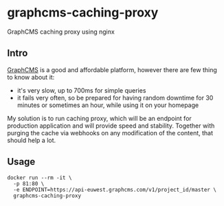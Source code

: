 # graphcms-caching-proxy

GraphCMS caching proxy using nginx

## Intro

[GraphCMS](https://graphcms.com) is a good and affordable platform, however there are few thing to know about it:

* it's very slow, up to 700ms for simple queries
* it fails very often, so be prepared for having random downtime for 30 minutes or sometimes an hour, while using it on your homepage

My solution is to run caching proxy, which will be an endpoint for production application and
will provide speed and stability.
Together with purging the cache via webhooks on any modification of the content, that should help a lot.

## Usage

```
docker run --rm -it \
  -p 81:80 \
  -e ENDPOINT=https://api-euwest.graphcms.com/v1/project_id/master \
  graphcms-caching-proxy
```
